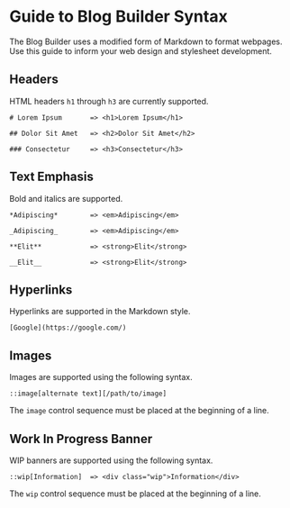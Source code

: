 # Guide to Blog Builder Syntax

The Blog Builder uses a modified form of Markdown to format webpages.  Use this guide to inform your web design and stylesheet development.

## Headers

HTML headers `h1` through `h3` are currently supported.

```
# Lorem Ipsum       => <h1>Lorem Ipsum</h1>

## Dolor Sit Amet   => <h2>Dolor Sit Amet</h2>

### Consectetur     => <h3>Consectetur</h3>
```

## Text Emphasis

Bold and italics are supported.

```
*Adipiscing*        => <em>Adipiscing</em>

_Adipiscing_        => <em>Adipiscing</em>

**Elit**            => <strong>Elit</strong>

__Elit__            => <strong>Elit</strong>
```

## Hyperlinks

Hyperlinks are supported in the Markdown style.

```
[Google](https://google.com/)
```

## Images

Images are supported using the following syntax.

```
::image[alternate text][/path/to/image]
```

The `image` control sequence must be placed at the beginning of a line.

## Work In Progress Banner

WIP banners are supported using the following syntax.

```
::wip[Information]  => <div class="wip">Information</div>
```

The `wip` control sequence must be placed at the beginning of a line.